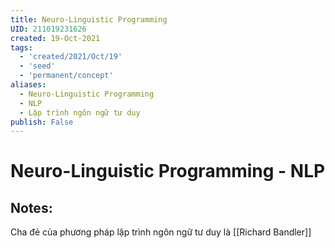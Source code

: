 ```yaml
---
title: Neuro-Linguistic Programming
UID: 211019231626
created: 19-Oct-2021
tags:
  - 'created/2021/Oct/19'
  - 'seed'
  - 'permanent/concept'
aliases:
  - Neuro-Linguistic Programming
  - NLP
  - Lập trình ngôn ngữ tư duy
publish: False
---
```

# Neuro-Linguistic Programming - NLP

## Notes:
Cha đẻ của phương pháp lập trình ngôn ngữ tư duy là [[Richard Bandler]]


